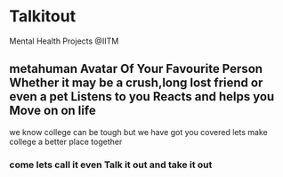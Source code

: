 # Talkitout
Mental Health Projects @IITM
## metahuman Avatar Of Your Favourite Person Whether it may be a crush,long lost friend or even a pet Listens to you Reacts and helps you Move on on life 
we know college can be tough but we have got you covered lets make college a better place together
### come lets call it even Talk it out and take it out
